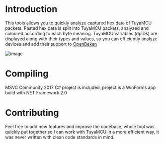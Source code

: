 # Introduction

This tools allows you to quickly analyze captured hex data of TuyaMCU packets. Pasted hex data is split into TuyaMCU packets, analyzed and coloured according to each byte meaning. TuyaMCU variables (dpIDs) are displayed along with their types and values, so you can efficiently analyze devices and add their support to [OpenBeken](https://github.com/openshwprojects/OpenBK7231T_App) 

![image](https://user-images.githubusercontent.com/85486843/230483065-1a87ef91-b144-43b4-b200-9cf3f1f408d4.png)

# Compiling

MSVC Community 2017 C# project is included, project is a WinForms app build with NET Framework 2.0

# Contributing

Feel free to add new features and improve the codebase, whole tool was quickly put together so I can work with TuyaMCU in a more efficient way, it was never written with clean code standards in mind.


